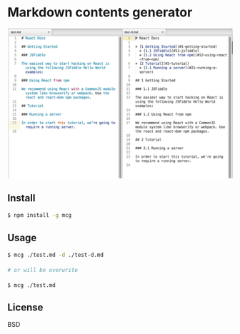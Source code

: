 # Markdown contents generator

![](./example.png)

## Install

```sh
$ npm install -g mcg
```

## Usage

```sh
$ mcg ./test.md -d ./test-d.md

# or will be overwrite

$ mcg ./test.md
```

## License

BSD